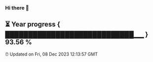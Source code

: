 ### Hi there 👋
⏳ Year progress { ████████████████████████████▁▁ } 93.56 %
---
⏰ Updated on Fri, 08 Dec 2023 12:13:57 GMT

